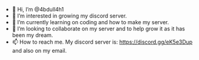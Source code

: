- 👋 Hi, I’m @4bdull4h1
- 👀 I’m interested in growing my discord server.
- 🌱 I’m currently learning on coding and how to make my server.
- 💞️ I’m looking to collaborate on my server and to help grow it as it has been my dream.
- 📫 How to reach me. My discord server is: https://discord.gg/eK5e3Dup and also on my email.


<!---
4bdull4h1/4bdull4h1 is a ✨ special ✨ repository because its `README.md` (this file) appears on your GitHub profile.
You can click the Preview link to take a look at your changes.
--->
